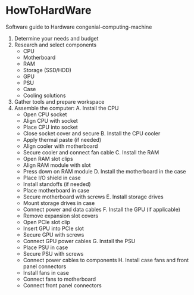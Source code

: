 # HowToHardWare
Software guide to Hardware congenial-computing-machine

1. Determine your needs and budget
2. Research and select components
   - CPU
   - Motherboard
   - RAM
   - Storage (SSD/HDD)
   - GPU
   - PSU
   - Case
   - Cooling solutions
3. Gather tools and prepare workspace
4. Assemble the computer:
   A. Install the CPU
      - Open CPU socket
      - Align CPU with socket
      - Place CPU into socket
      - Close socket cover and secure
   B. Install the CPU cooler
      - Apply thermal paste (if needed)
      - Align cooler with motherboard
      - Secure cooler and connect fan cable
   C. Install the RAM
      - Open RAM slot clips
      - Align RAM module with slot
      - Press down on RAM module
   D. Install the motherboard in the case
      - Place I/O shield in case
      - Install standoffs (if needed)
      - Place motherboard in case
      - Secure motherboard with screws
   E. Install storage drives
      - Mount storage drives in case
      - Connect power and data cables
   F. Install the GPU (if applicable)
      - Remove expansion slot covers
      - Open PCIe slot clip
      - Insert GPU into PCIe slot
      - Secure GPU with screws
      - Connect GPU power cables
   G. Install the PSU
      - Place PSU in case
      - Secure PSU with screws
      - Connect power cables to components
   H. Install case fans and front panel connectors
      - Install fans in case
      - Connect fans to motherboard
      - Connect front panel connectors
